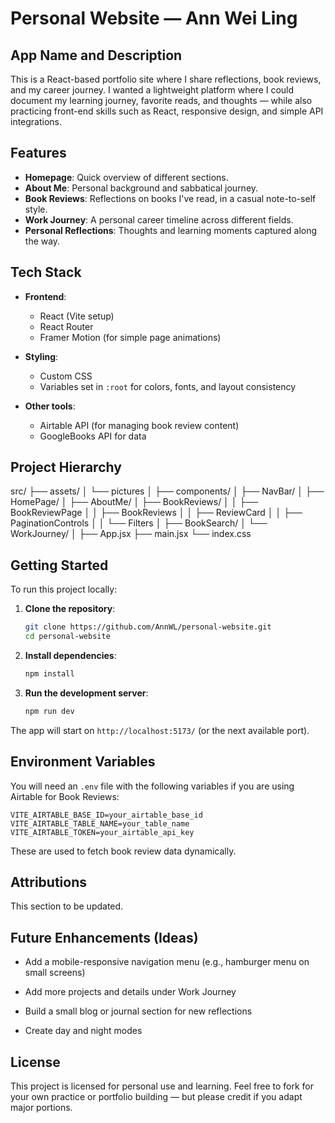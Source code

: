 # Personal Website — Ann Wei Ling

## App Name and Description

This is a React-based portfolio site where I share reflections, book reviews, and my career journey. I wanted a lightweight platform where I could document my learning journey, favorite reads, and thoughts — while also practicing front-end skills such as React, responsive design, and simple API integrations.

## Features

- **Homepage**: Quick overview of different sections.
- **About Me**: Personal background and sabbatical journey.
- **Book Reviews**: Reflections on books I've read, in a casual note-to-self style.
- **Work Journey**: A personal career timeline across different fields.
- **Personal Reflections**: Thoughts and learning moments captured along the way.

## Tech Stack

- **Frontend**:

  - React (Vite setup)
  - React Router
  - Framer Motion (for simple page animations)

- **Styling**:

  - Custom CSS
  - Variables set in `:root` for colors, fonts, and layout consistency

- **Other tools**:
  - Airtable API (for managing book review content)
  - GoogleBooks API for data

## Project Hierarchy

src/
├── assets/
│ └── pictures
│
├── components/
│ ├── NavBar/
│ ├── HomePage/
│ ├── AboutMe/
│ ├── BookReviews/
│ │ ├── BookReviewPage
│ │ ├── BookReviews
│ │ ├── ReviewCard
│ │ ├── PaginationControls
│ │ └── Filters
│ ├── BookSearch/
│ └── WorkJourney/
│
├── App.jsx
├── main.jsx
└── index.css

## Getting Started

To run this project locally:

1. **Clone the repository**:

   ```bash
   git clone https://github.com/AnnWL/personal-website.git
   cd personal-website
   ```

2. **Install dependencies**:

   ```bash
   npm install
   ```

3. **Run the development server**:

   ```bash
   npm run dev
   ```

The app will start on `http://localhost:5173/` (or the next available port).

## Environment Variables

You will need an `.env` file with the following variables if you are using Airtable for Book Reviews:

```plaintext
VITE_AIRTABLE_BASE_ID=your_airtable_base_id
VITE_AIRTABLE_TABLE_NAME=your_table_name
VITE_AIRTABLE_TOKEN=your_airtable_api_key
```

These are used to fetch book review data dynamically.

## Attributions

This section to be updated.

## Future Enhancements (Ideas)

- Add a mobile-responsive navigation menu (e.g., hamburger menu on small screens)

- Add more projects and details under Work Journey

- Build a small blog or journal section for new reflections

- Create day and night modes

## License

This project is licensed for personal use and learning.
Feel free to fork for your own practice or portfolio building — but please credit if you adapt major portions.
